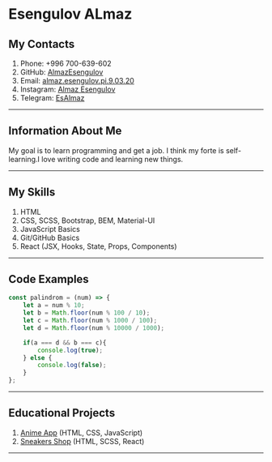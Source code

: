 # Esengulov ALmaz

## My Contacts

1. Phone: +996 700-639-602
2. GitHub: [AlmazEsengulov](https://github.com/EsengulovAlmaz)
3. Email: [almaz.esengulov.pi.9.03.20](almaz.esengulov.pi.9.03.20@gmail.com)
4. Instagram: [Almaz Esengulov](https://www.instagram.com/__esengulov_/)
5. Telegram: [EsAlmaz](https://t.me/EsAlmaz)



****


## Information About Me

My goal is to learn programming and get a job. I think my forte is self-learning.I love writing code and learning new things.



****


## My Skills

1. HTML 
2. CSS, SCSS, Bootstrap, BEM, Material-UI
3. JavaScript Basics
4. Git/GitHub Basics
5. React (JSX, Hooks, State, Props, Components)



*****


## Code Examples

```JavaScript
const palindrom = (num) => {
    let a = num % 10;
    let b = Math.floor(num % 100 / 10);
    let c = Math.floor(num % 1000 / 100);
    let d = Math.floor(num % 10000 / 1000);

    if(a === d && b === c){
        console.log(true);
    } else {
        console.log(false);
    }
};
```


****


## Educational Projects

1. [Anime App](https://github.com/EsengulovAlmaz/Anime-App) (HTML, CSS, JavaScript)
2. [Sneakers Shop](https://github.com/EsengulovAlmaz/react-sneakers) (HTML, SCSS, React)



****

